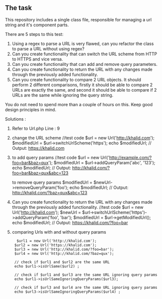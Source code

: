 ## The task

This repository includes a single class file, responsible for managing a url string and it's component parts.

There are 5 steps to this test:

1. Using a regex to parse a URL is very flawed, can you refactor the class to parse a URL without using regex?
2. Can you create functionality that can switch the URL scheme from HTTP to HTTPS and vice versa.
3. Can you create functionality that can add and remove query parameters.
4. Can you create functionality to return the URL with any changes made through the previously added functionality.
5. Can you create functionality to compare 2 URL objects. It should perform 2 different comparisons, firstly it should be able to compare 2 URLs are exactly the same, and second it should be able to compare if 2 URLs are the same while ignoring the query string.

You do not need to spend more than a couple of hours on this. Keep good design principles in mind.


Solutions :
1. Refer to Url.php Line : 9
   
2. change the URL scheme 
     //test code 
     $url = new Url('http://khalid.com');
     $modifiedUrl = $url->switchUrlScheme('https');
     echo $modifiedUrl; // Output: https://khalid.com
     
3. to add query params
    //test code 
     $url = new Url('http://example.com/?foo=bar&baz=qux');
     $modifiedUrl = $url->addQueryParam('abc', '123');
     echo $modifiedUrl; // Output: http://khalid.com/?foo=bar&baz=qux&abc=123
     
    to remove query params
     $modifiedUrl = $newUrl->removeQueryParam('foo');
     echo $modifiedUrl; // Output: http://khalid.com/?baz=qux&abc=123
     
     
4. Can you create functionality to return the URL with any changes made through the     previously added functionality.
    //test code 
         $url = new Url('http://khalid.com');
         $newUrl = $url->switchUrlScheme('https')->addQueryParam('foo', 'bar');
         $modifiedUrl = $url->getModifiedUrl();
         echo $modifiedUrl; // Output: https://khalid.com/?foo=bar

5. comparing Urls with and without query params

         $url1 = new Url('http://khalid.com');
        $url2 = new Url('https://khalid.com');
        $url3 = new Url('http://khalid.com/?foo=bar');
        $url4 = new Url('http://khalid.com/?baz=qux');
        
        // check if $url1 and $url2 are the same URL
        echo $url1->isUrlSame($url2) ;
        
        // check if $url1 and $url3 are the same URL ignoring query params
        echo $url1->isUrlSameIgnoringQueryParams($url3);
        
        // check if $url3 and $url4 are the same URL ignoring query params
        echo $url3->isUrlSameIgnoringQueryParams($url4) ;